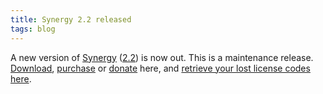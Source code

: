 ```yaml
---
title: Synergy 2.2 released
tags: blog
---
```


A new version of [Synergy](http://wincent.com/a/products/synergy-classic/) ([2.2](http://wincent.com/a/products/synergy-classic/history/#2.2)) is now out. This is a maintenance release. [Download](http://wincent.com/download.php?item=Synergy.dmg), [purchase](https://secure.wincent.com/a/products/synergy-classic/purchase/) or [donate](https://secure.wincent.com/a/products/synergy-classic/donate/) here, and [retrieve your lost license codes here](https://secure.wincent.com/a/support/registration/).
